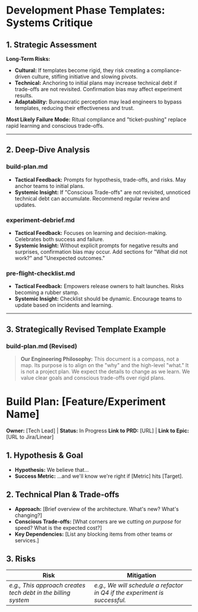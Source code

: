 # Development Phase Templates: Systems Critique

## 1. Strategic Assessment

**Long-Term Risks:**

- **Cultural:** If templates become rigid, they risk creating a compliance-driven culture, stifling initiative and slowing pivots.
- **Technical:** Anchoring to initial plans may increase technical debt if trade-offs are not revisited. Confirmation bias may affect experiment results.
- **Adaptability:** Bureaucratic perception may lead engineers to bypass templates, reducing their effectiveness and trust.

**Most Likely Failure Mode:** Ritual compliance and "ticket-pushing" replace rapid learning and conscious trade-offs.

---

## 2. Deep-Dive Analysis

### build-plan.md

- **Tactical Feedback:** Prompts for hypothesis, trade-offs, and risks. May anchor teams to initial plans.
- **Systemic Insight:** If "Conscious Trade-offs" are not revisited, unnoticed technical debt can accumulate. Recommend regular review and updates.

### experiment-debrief.md

- **Tactical Feedback:** Focuses on learning and decision-making. Celebrates both success and failure.
- **Systemic Insight:** Without explicit prompts for negative results and surprises, confirmation bias may occur. Add sections for "What did not work?" and "Unexpected outcomes."

### pre-flight-checklist.md

- **Tactical Feedback:** Empowers release owners to halt launches. Risks becoming a rubber stamp.
- **Systemic Insight:** Checklist should be dynamic. Encourage teams to update based on incidents and learning.

---

## 3. Strategically Revised Template Example

### build-plan.md (Revised)

> **Our Engineering Philosophy:** This document is a compass, not a map. Its purpose is to align on the "why" and the high-level "what." It is not a project plan. We expect the details to change as we learn. We value clear goals and conscious trade-offs over rigid plans.

# Build Plan: [Feature/Experiment Name]

**Owner:** [Tech Lead] | **Status:** In Progress
**Link to PRD:** [URL] | **Link to Epic:** [URL to Jira/Linear]

## 1. Hypothesis & Goal

- **Hypothesis:** We believe that...
- **Success Metric:** ...and we'll know we're right if [Metric] hits [Target].

## 2. Technical Plan & Trade-offs

- **Approach:** [Brief overview of the architecture. What's new? What's changing?]
- **Conscious Trade-offs:** [What corners are we cutting *on purpose* for speed? What is the expected cost?]
- **Key Dependencies:** [List any blocking items from other teams or services.]

## 3. Risks

| Risk | Mitigation |
|------|------------|
| *e.g., This approach creates tech debt in the billing system* | *e.g., We will schedule a refactor in Q4 if the experiment is successful.* |
